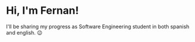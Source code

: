 # Hi, I'm Fernan!

I'll be sharing my progress as Software Engineering student in both spanish and english. 😉
